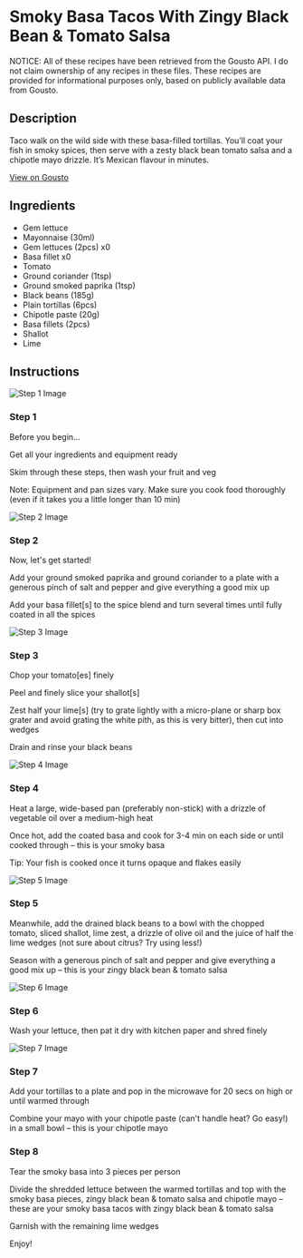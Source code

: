 # Smoky Basa Tacos With Zingy Black Bean & Tomato Salsa

NOTICE: All of these recipes have been retrieved from the Gousto API. I do not claim ownership of any recipes in these files. These recipes are provided for informational purposes only, based on publicly available data from Gousto.

## Description

Taco walk on the wild side with these basa-filled tortillas. You’ll coat your fish in smoky spices, then serve with a zesty black bean tomato salsa and a chipotle mayo drizzle. It’s Mexican flavour in minutes.

[View on Gousto](https://www.gousto.co.uk/recipes/cookbook/smoky-basa-tacos-with-zingy-corn-black-bean-salsa)

## Ingredients

- Gem lettuce
- Mayonnaise (30ml)
- Gem lettuces (2pcs) x0
- Basa fillet x0
- Tomato
- Ground coriander (1tsp)
- Ground smoked paprika (1tsp)
- Black beans (185g)
- Plain tortillas (6pcs)
- Chipotle paste (20g)
- Basa fillets (2pcs)
- Shallot
- Lime

## Instructions

![Step 1 Image](https://production-media.gousto.co.uk/cms/recipe-step-image/Admin10mm-Step-1-2-1666707480081-x200.jpg)

### Step 1

Before you begin...

Get all your ingredients and equipment ready

Skim through these steps, then wash your fruit and veg

Note: Equipment and pan sizes vary. Make sure you cook food thoroughly (even if it takes you a little longer than 10 min)

![Step 2 Image](https://production-media.gousto.co.uk/cms/recipe-step-image/Step-1-1666707517533-x200.jpg)

### Step 2

Now, let's get started!

Add your ground smoked paprika and ground coriander to a plate with a generous pinch of salt and pepper and give everything a good mix up

Add your basa fillet[s] to the spice blend and turn several times until fully coated in all the spices

![Step 3 Image](https://production-media.gousto.co.uk/cms/recipe-step-image/step-3-1-1683103525332-x200.jpg)

### Step 3

Chop your tomato[es] finely

Peel and finely slice your shallot[s]

Zest half your lime[s] (try to grate lightly with a micro-plane or sharp box grater and avoid grating the white pith, as this is very bitter), then cut into wedges

Drain and rinse your black beans

![Step 4 Image](https://production-media.gousto.co.uk/cms/recipe-step-image/Step-4-1683103593173-x200.jpg)

### Step 4

Heat a large, wide-based pan (preferably non-stick) with a drizzle of vegetable oil over a medium-high heat

Once hot, add the coated basa and cook for 3-4 min on each side or until cooked through – this is your smoky basa

Tip: Your fish is cooked once it turns opaque and flakes easily

![Step 5 Image](https://production-media.gousto.co.uk/cms/recipe-step-image/step-5-1683103596413-x200.jpg)

### Step 5

Meanwhile, add the drained black beans to a bowl with the chopped tomato, sliced shallot, lime zest, a drizzle of olive oil and the juice of half the<span class="text-danger"> </span>lime wedges (not sure about citrus? Try using less!)

Season with a generous pinch of salt and pepper and give everything a good mix up – this is your zingy black bean & tomato salsa

![Step 6 Image](https://production-media.gousto.co.uk/cms/recipe-step-image/step-6-1683103600168-x200.jpg)

### Step 6

Wash your lettuce, then pat it dry with kitchen paper and shred finely

![Step 7 Image](https://production-media.gousto.co.uk/cms/recipe-step-image/step-7-1683103605605-x200.jpg)

### Step 7

Add your tortillas to a plate and pop in the microwave for 20 secs on high or until warmed through

Combine your mayo with your chipotle paste (can't handle heat? Go easy!) in a small bowl – this is your chipotle mayo

### Step 8

Tear the smoky basa into 3<span class="text-danger"> </span>pieces per person

Divide the shredded lettuce between the warmed tortillas and top with the smoky basa pieces, zingy black bean & tomato salsa and chipotle mayo – these are your smoky basa tacos with zingy black bean & tomato salsa

Garnish with the remaining lime wedges

Enjoy!

